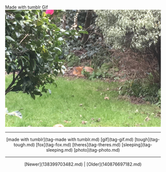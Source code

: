 <!--
title: Made with tumblr Gif
date: 2020-06-28T14:38:48.438Z
tags: made with tumblr, gif, tough, fox, theres, sleeping, photo
-->

Made with tumblr Gif
![](140567464177-0.jpg)

<!--BOTTOM-POST-NAVIGATION-->
---

<center>[made with tumblr](tag-made with tumblr.md) [gif](tag-gif.md) [tough](tag-tough.md) [fox](tag-fox.md) [theres](tag-theres.md) [sleeping](tag-sleeping.md) [photo](tag-photo.md)</center>

---

<center>[Newer](138399703482.md) | [Older](140876697182.md)</center>